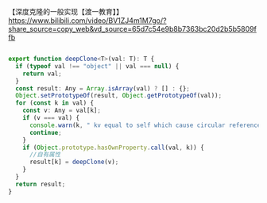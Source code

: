 【深度克隆的一般实现【渡一教育】】 https://www.bilibili.com/video/BV1ZJ4m1M7go/?share_source=copy_web&vd_source=65d7c54e9b8b7363bc20d2b5b5809ffb

```ts

export function deepClone<T>(val: T): T {
  if (typeof val !== "object" || val === null) {
    return val;
  }
  const result: Any = Array.isArray(val) ? [] : {};
  Object.setPrototypeOf(result, Object.getPrototypeOf(val));
  for (const k in val) {
    const v: Any = val[k];
    if (v === val) {
      console.warn(k, " kv equal to self which cause circular reference");
      continue;
    }
    if (Object.prototype.hasOwnProperty.call(val, k)) {
      //自有属性
      result[k] = deepClone(v);
    }
  }
  return result;
}
```